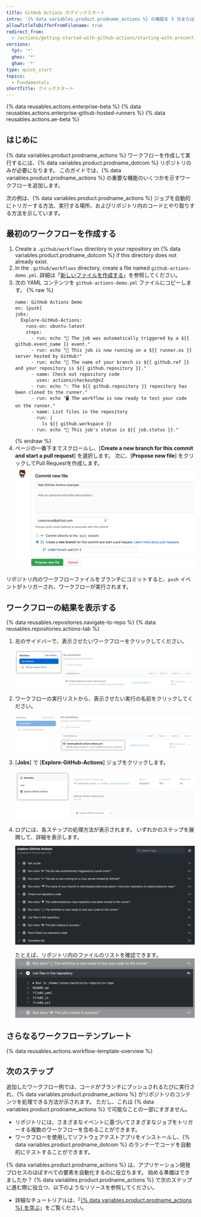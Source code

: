 ```yaml
---
title: GitHub Actions のクイックスタート
intro: '{% data variables.product.prodname_actions %} の機能を 5 分またはそれ以下で試すことができます。'
allowTitleToDifferFromFilename: true
redirect_from:
  - /actions/getting-started-with-github-actions/starting-with-preconfigured-workflow-templates
versions:
  fpt: '*'
  ghes: '*'
  ghae: '*'
type: quick_start
topics:
  - Fundamentals
shortTitle: クイックスタート
---
```


{% data reusables.actions.enterprise-beta %}
{% data reusables.actions.enterprise-github-hosted-runners %}
{% data reusables.actions.ae-beta %}

## はじめに

{% data variables.product.prodname_actions %} ワークフローを作成して実行するには、{% data variables.product.prodname_dotcom %} リポジトリのみが必要になります。 このガイドでは、{% data variables.product.prodname_actions %} の重要な機能のいくつかを示すワークフローを追加します。

次の例は、{% data variables.product.prodname_actions %} ジョブを自動的にトリガーする方法、実行する場所、およびリポジトリ内のコードとやり取りする方法を示しています。

## 最初のワークフローを作成する

1. Create a `.github/workflows` directory in  your repository on {% data variables.product.prodname_dotcom %} if this directory does not already exist.
2. In the `.github/workflows` directory, create a file named `github-actions-demo.yml`. 詳細は「[新しいファイルを作成する](/github/managing-files-in-a-repository/creating-new-files)」を参照してください。
3. 次の YAML コンテンツを `github-actions-demo.yml` ファイルにコピーします。
    {% raw %}
    ```yaml{:copy}
    name: GitHub Actions Demo
    on: [push]
    jobs:
      Explore-GitHub-Actions:
        runs-on: ubuntu-latest
        steps:
          - run: echo "🎉 The job was automatically triggered by a ${{ github.event_name }} event."
          - run: echo "🐧 This job is now running on a ${{ runner.os }} server hosted by GitHub!"
          - run: echo "🔎 The name of your branch is ${{ github.ref }} and your repository is ${{ github.repository }}."
          - name: Check out repository code
            uses: actions/checkout@v2
          - run: echo "💡 The ${{ github.repository }} repository has been cloned to the runner."
          - run: echo "🖥️ The workflow is now ready to test your code on the runner."
          - name: List files in the repository
            run: |
              ls ${{ github.workspace }}
          - run: echo "🍏 This job's status is ${{ job.status }}."

    ```
    {% endraw %}
3. ページの一番下までスクロールし、[**Create a new branch for this commit and start a pull request**] を選択します。 次に、[**Propose new file**] をクリックしてPull Requestを作成します。 ![ワークフローファイルのコミット](/assets/images/help/repository/actions-quickstart-commit-new-file.png)

リポジトリ内のワークフローファイルをブランチにコミットすると、`push` イベントがトリガーされ、ワークフローが実行されます。

## ワークフローの結果を表示する

{% data reusables.repositories.navigate-to-repo %}
{% data reusables.repositories.actions-tab %}
1. 左のサイドバーで、表示させたいワークフローをクリックしてください。

   ![左サイドバーのワークフローのリスト](/assets/images/help/repository/actions-quickstart-workflow-sidebar.png)
1. ワークフローの実行リストから、表示させたい実行の名前をクリックしてください。

   ![ワークフローの実行の名前](/assets/images/help/repository/actions-quickstart-run-name.png)
1. [**Jobs**] で [**Explore-GitHub-Actions**] ジョブをクリックします。

   ![ジョブを探す](/assets/images/help/repository/actions-quickstart-job.png)
1. ログには、各ステップの処理方法が表示されます。 いずれかのステップを展開して、詳細を表示します。

   ![ワークフロー結果の例](/assets/images/help/repository/actions-quickstart-logs.png)

   たとえば、リポジトリ内のファイルのリストを確認できます。 ![アクションの詳細の例](/assets/images/help/repository/actions-quickstart-log-detail.png)

## さらなるワークフローテンプレート

{% data reusables.actions.workflow-template-overview %}

## 次のステップ

追加したワークフロー例では、コードがブランチにプッシュされるたびに実行され、{% data variables.product.prodname_actions %} がリポジトリのコンテンツを処理できる方法が示されます。 ただし、これは {% data variables.product.prodname_actions %} で可能なことの一部にすぎません。

- リポジトリには、さまざまなイベントに基づいてさまざまなジョブをトリガーする複数のワークフローを含めることができます。
- ワークフローを使用してソフトウェアテストアプリをインストールし、{% data variables.product.prodname_dotcom %} のランナーでコードを自動的にテストすることができます。

{% data variables.product.prodname_actions %} は、アプリケーション開発プロセスのほぼすべての要素を自動化するのに役立ちます。 始める準備はできましたか？ {% data variables.product.prodname_actions %} で次のステップに進む際に役立つ、以下のようなリソースを参照してください。

- 詳細なチュートリアルは、「[{% data variables.product.prodname_actions %} を学ぶ](/actions/learn-github-actions)」をご覧ください。
